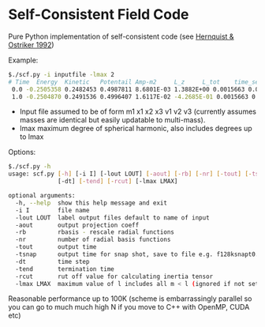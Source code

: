 Self-Consistent Field Code
============================

Pure Python implementation of self-consistent code (see [Hernquist & Ostriker 1992](http://adsabs.harvard.edu/abs/1992ApJ...386..375H))

Example:

```sh
$./scf.py -i inputfile -lmax 2
# Time 	Energy 	Kinetic   Potentail Amp-m2     L_z     L_tot    time_seconds 
 0.0 -0.2505358 0.2482453 0.4987811 8.6801E-03 1.3882E+00 0.0015663 0.0024844 1.053 3.363 1.116   0.2 
 1.0 -0.2504870 0.2491536 0.4996407 1.6117E-02 -4.2685E-01 0.0015663 0.0034391 1.061 3.354 1.120   1.3  
```
 - Input file assumed to be of form m1 x1 x2 x3 v1 v2 v3 (currently assumes masses are identical but easily updatable to multi-mass). 
 - lmax maximum degree of spherical harmonic, also includes degrees up to lmax



Options:

```sh
$./scf.py -h
usage: scf.py [-h] [-i I] [-lout LOUT] [-aout] [-rb] [-nr] [-tout] [-tsnap]
              [-dt] [-tend] [-rcut] [-lmax LMAX]

optional arguments:
  -h, --help  show this help message and exit
  -i I        file name
  -lout LOUT  label output files default to name of input
  -aout       output projection coeff
  -rb         rbasis - rescale radial functions
  -nr         number of radial basis functions
  -tout       output time
  -tsnap      output time for snap shot, save to file e.g. f128ksnapt0.dat
  -dt         time step
  -tend       termination time
  -rcut       rut off value for calculating inertia tensor
  -lmax LMAX  maximum value of l includes all m < l (ignored if not set)
```

Reasonable performance up to 100K (scheme is embarrassingly parallel so you can go to much much high N if you move to C++ with OpenMP, CUDA etc)
